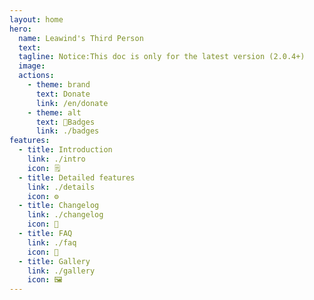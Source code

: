 ```yaml
---
layout: home
hero:
  name: Leawind's Third Person
  text:
  tagline: Notice:This doc is only for the latest version (2.0.4+)
  image: 
  actions:
    - theme: brand
      text: Donate
      link: /en/donate
    - theme: alt
      text: 🏅Badges
      link: ./badges
features:
  - title: Introduction
    link: ./intro
    icon: 🗒
  - title: Detailed features
    link: ./details
    icon: ⚙️
  - title: Changelog
    link: ./changelog
    icon: 📝
  - title: FAQ
    link: ./faq
    icon: 💬
  - title: Gallery
    link: ./gallery
    icon: 🖼
---
```

